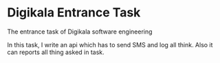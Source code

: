 # Digikala Entrance Task
The entrance task of Digikala software engineering

In this task, I write an api which has to send SMS and log all think. Also it can reports all thing asked in task.
